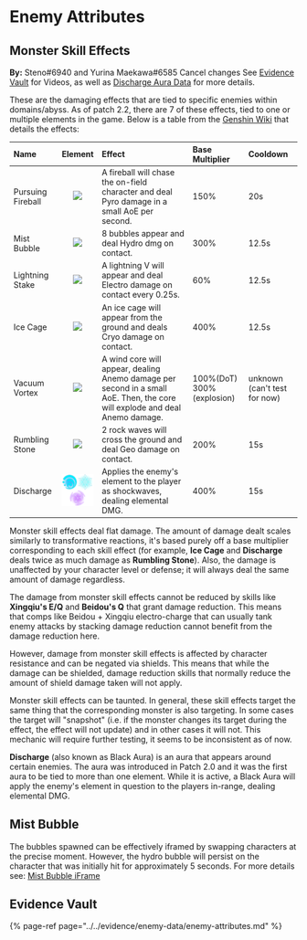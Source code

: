 # Enemy Attributes

## Monster Skill Effects

**By:** Steno\#6940 and Yurina Maekawa#6585  Cancel changes
See [Evidence Vault](../../evidence/enemy-data/enemy-attributes.md#in-depth-look-at-monster-skill-effects-in-domains-abyss) for Videos, as well as [Discharge Aura Data](../../evidence/enemy-data/enemy-attributes.md#black-aura-data) for more details.

These are the damaging effects that are tied to specific enemies within domains/abyss. As of patch 2.2, there are 7 of these effects, tied to one or multiple elements in the game. Below is a table from the [Genshin Wiki](https://genshin-impact.fandom.com/wiki/Auras) that details the effects:

| Name | Element | Effect | Base Multiplier | Cooldown |
| :--- | :---: | :--- | :--- | :--- |
| Pursuing Fireball | ![](../../.gitbook/assets/element_pyro.png) | A fireball will chase the on-field character and deal Pyro damage in a small AoE per second. | 150% | 20s |
| Mist Bubble | ![](../../.gitbook/assets/element_hydro.png) | 8 bubbles appear and deal Hydro dmg on contact. | 300% | 12.5s |
| Lightning Stake | ![](../../.gitbook/assets/element_electro.png) | A lightning V will appear and deal Electro damage on contact every 0.25s. | 60% | 12.5s |
| Ice Cage | ![](../../.gitbook/assets/element_cryo.png) | An ice cage will appear from the ground and deals Cryo damage on contact. | 400% | 12.5s |
| Vacuum Vortex | ![](../../.gitbook/assets/element_anemo.png) | A wind core will appear, dealing Anemo damage per second in a small AoE. Then, the core will explode and deal Anemo damage. | 100%\(DoT\) 300%\(explosion\) | unknown \(can't test for now\) |
| Rumbling Stone | ![](../../.gitbook/assets/element_geo%20%281%29.png) | 2 rock waves will cross the ground and deal Geo damage on contact. | 200% | 15s |
| Discharge | ![](../../.gitbook/assets/aura_discharge.png) | Applies the enemy's element to the player as shockwaves, dealing elemental DMG. | 400% | 15s |

Monster skill effects deal flat damage. The amount of damage dealt scales similarly to transformative reactions, it's based purely off a base multiplier corresponding to each skill effect \(for example, **Ice Cage** and **Discharge** deals twice as much damage as **Rumbling Stone**\). Also, the damage is unaffected by your character level or defense; it will always deal the same amount of damage regardless.

The damage from monster skill effects cannot be reduced by skills like **Xingqiu's E/Q** and **Beidou's Q** that grant damage reduction. This means that comps like Beidou + Xingqiu electro-charge that can usually tank enemy attacks by stacking damage reduction cannot benefit from the damage reduction here.

However, damage from monster skill effects is affected by character resistance and can be negated via shields. This means that while the damage can be shielded, damage reduction skills that normally reduce the amount of shield damage taken will not apply.

Monster skill effects can be taunted. In general, these skill effects target the same thing that the corresponding monster is also targeting. In some cases the target will "snapshot" \(i.e. if the monster changes its target during the effect, the effect will not update\) and in other cases it will not. This mechanic will require further testing, it seems to be inconsistent as of now.

**Discharge** (also known as Black Aura) is an aura that appears around certain enemies. The aura was introduced in Patch 2.0 and it was the first aura to be tied to more than one element. While it is active, a Black Aura will apply the enemy's element in question to the players in-range, dealing elemental DMG.

## Mist Bubble

The bubbles spawned can be effectively iframed by swapping characters at the precise moment. However, the hydro bubble will persist on the character that was initially hit for approximately 5 seconds. For more details see: [Mist Bubble iFrame](../../evidence/enemy-data/enemy-attributes.md#mist-bubble-iframe)

## Evidence Vault

{% page-ref page="../../evidence/enemy-data/enemy-attributes.md" %}

